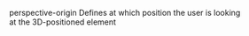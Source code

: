 perspective-origin
    Defines at which position the user is looking  
    at the 3D-positioned element  
